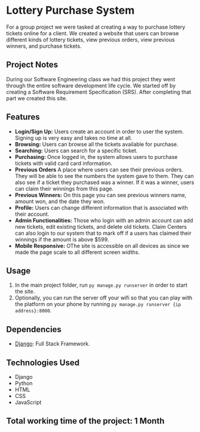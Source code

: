 # Lottery Purchase System

For a group project we were tasked at creating a way to purchase lottery tickets online for a client. We created a website that users can browse different kinds of lottery tickets, view previous orders, view previous winners, and purchase tickets. 

## Project Notes

During our Software Engineering class we had this project they went through the entire software development life cycle. We started off by creating a Software Requirement Specification (SRS). After completing that part we created this site.

## Features

- **Login/Sign Up:** Users create an account in order to user the system. Signing up is very easy and takes no time at all.
- **Browsing:** Users can browse all the tickets available for purchase.
- **Searching:** Users can search for a specific ticket.
- **Purchasing:** Once logged in, the system allows users to purchase tickets with valid card card information.
- **Previous Orders** A place where users can see their previous orders. They will be able to see the numbers the system gave to them. They can also see if a ticket they purchased was a winner. If it was a winner, users can claim their winnings from this page.
- **Previous Winners:** On this page you can see previous winners name, amount won, and the date they won.
- **Profile:** Users can change different information that is associated with their account.
- **Admin Functionalities:** Those who login with an admin account can add new tickets, edit existing tickets, and delete old tickets. Claim Centers can also login to our system that to mark off if a users has claimed their winnings if the amount is above $599.
- **Mobile Responsive:** OThe site is accessible on all devices as since we made the page scale to all different screen widths.

## Usage

1. In the main project folder, run `py manage.py runserver` in order to start the site.
2. Optionally, you can run the server off your wifi so that you can play with the platform on your phone by running `py manage.py runserver {ip address}:8000`.

## Dependencies

- [Django](https://djangoproject.com/): Full Stack Framework.

## Technologies Used

- Django
- Python
- HTML
- CSS
- JavaScript

## Total working time of the project: 1 Month